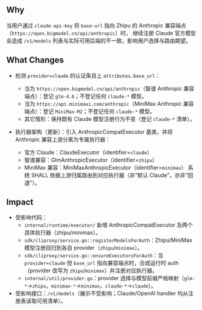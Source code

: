 ## Why
当用户通过 `claude-api-key` 将 `base-url` 指向 Zhipu 的 Anthropic 兼容端点（`https://open.bigmodel.cn/api/anthropic`）时，
继续注册 Claude 官方模型会造成 `/v1/models` 列表与实际可用后端的不一致，影响用户选择与路由期望。

## What Changes
- 检测 `provider=claude` 的认证条目上 `attributes.base_url`：
  - 当为 `https://open.bigmodel.cn/api/anthropic`（智谱 Anthropic 兼容端点）：登记 `glm-4.6`；不登记任何 `claude-*` 模型。
  - 当为 `https://api.minimaxi.com/anthropic`（MiniMax Anthropic 兼容端点）：登记 `MiniMax-M2`；不登记任何 `claude-*` 模型。
  - 其它情形：保持既有 Claude 模型注册行为不变（登记 `claude-*` 清单）。

- 执行器架构（更新）：引入 AnthropicCompatExecutor 基类，并将 Anthropic 兼容上游分离为专属执行器：
  - 官方 Claude：ClaudeExecutor（identifier=`claude`）
  - 智谱兼容：GlmAnthropicExecutor（identifier=`zhipu`）
  - MiniMax 兼容：MiniMaxAnthropicExecutor（identifier=`minimax`）
  系统 SHALL 依据上游归属路由到对应执行器（非“默认 Claude”，亦非“回退”）。

## Impact
- 受影响代码：
  - `internal/runtime/executor/` 新增 AnthropicCompatExecutor 及两个具体执行器（zhipu/minimax）。
  - `sdk/cliproxy/service.go::registerModelsForAuth`：Zhipu/MiniMax 模型注册回归到各自 provider（`zhipu`/`minimax`）。
  - `sdk/cliproxy/service.go::ensureExecutorsForAuth`：当 `provider=claude` 但 `base_url` 指向兼容端点时，合成运行时 auth（provider 改写为 `zhipu`/`minimax`）并注册对应执行器。
  - `internal/util/provider.go`：provider 选择与模型前缀严格映射（`glm-*`→`zhipu`，`minimax-*`→`minimax`，`claude-*`→`claude`）。
- 受影响接口：`/v1/models`（展示不受影响；Claude/OpenAI handler 均从注册表读取可用清单）。

